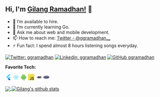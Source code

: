 

## Hi, I'm [Gilang Ramadhan!](https://gg.cc) 👋

<!---<p align="left"> <img src="https://komarev.com/ghpvc/?username=ggramadhan&label=Views&color=blue&style=plastic" alt="ggramadhan" /> </p> -->
<!--
<a href="https://twitter.com/ggramadhan__">
  <img align="left" alt="Gilang's Twitter" width="22px" src="https://cdn.jsdelivr.net/npm/simple-icons@v3/icons/twitter.svg" />
</a>
<a href="https://linkedin.com/in/gilang-ramadhan-nugraha">
  <img align="left" alt="Gilang's Linkdein" width="22px" src="https://cdn.jsdelivr.net/npm/simple-icons@v3/icons/linkedin.svg" />
</a>
<a href="https://github.com/ggramadhan">
  <img align="left" alt="Gilang's Github" width="22px" src="https://cdn.jsdelivr.net/npm/simple-icons@v3/icons/github.svg" />
</a>
<a href="https://instagram.com/ggramadhann/">
  <img align="left" alt="Pawan's Instagram" width="22px" src="https://cdn.jsdelivr.net/npm/simple-icons@v3/icons/instagram.svg" />
</a>

<br/>
-->
- 🔭 I’m available to hire.
- 🌱 I’m currently learning Go.
- 💬 Ask me about web and mobile development.
- 📫 How to reach me: [Twitter - @ggramadhan__](https://twitter.com/ggramadhan__)
- ⚡ Fun fact: I spend almost 8 hours listening songs everyday.

[![Twitter: ggramadhan](https://img.shields.io/twitter/follow/ggramadhan__?style=social)](https://twitter.com/ggramadhan__)
[![Linkedin: ggramadhan](https://img.shields.io/badge/-ggramadhan-blue?style=flat-square&logo=Linkedin&logoColor=white&link=https://www.linkedin.com/in/gilang-ramadhan-nugraha/)](https://www.linkedin.com/in/gilang-ramadhan-nugraha/)
[![GitHub ggramadhan](https://img.shields.io/github/followers/ggramadhan?label=follow&style=social)](https://github.com/ggramadhan)
<!--[![website](https://img.shields.io/badge/PortfolioWebsite-Gilang-2648ff?style=flat-square&logo=google-chrome)](url)-->


**Favorite Tech:**  

<code><img height="20" src="https://raw.githubusercontent.com/github/explore/80688e429a7d4ef2fca1e82350fe8e3517d3494d/topics/flutter/flutter.png"></code>
<code><img height="20" src="https://raw.githubusercontent.com/github/explore/80688e429a7d4ef2fca1e82350fe8e3517d3494d/topics/react/react.png"></code>
<code><img height="20" src="https://raw.githubusercontent.com/github/explore/80688e429a7d4ef2fca1e82350fe8e3517d3494d/topics/android/android.png"></code>
<code><img height="20" src="https://raw.githubusercontent.com/github/explore/80688e429a7d4ef2fca1e82350fe8e3517d3494d/topics/javascript/javascript.png"></code> 
<code><img height="20" src="https://raw.githubusercontent.com/github/explore/80688e429a7d4ef2fca1e82350fe8e3517d3494d/topics/go/go.png"></code>
<code><img height="20" src="https://raw.githubusercontent.com/github/explore/80688e429a7d4ef2fca1e82350fe8e3517d3494d/topics/php/php.png"></code>    

<a href="https://github.com/ggramadhan">
  <img align="center" src="https://github-readme-stats.vercel.app/api/top-langs/?username=ggramadhan&theme=light&hide_langs_below=1" />
</a>
<a href="https://github.com/ggramadhan">
 <img align="center" src="https://github-readme-stats.vercel.app/api?username=ggramadhan&show_icons=true&theme=light&line_height=27" alt="Gilang's github stats"/>
</a>

<!--
<div align="center">

### Show some ❤️ by starring some of the repositories!

</div>
-->


